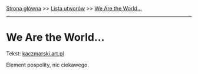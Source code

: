 [Strona główna](../index.md) >> [Lista utworów](../list.md) >> [We Are the World…](628.md)

---

# We Are the World…

Tekst: [kaczmarski.art.pl](https://www.kaczmarski.art.pl/tworczosc/wiersze/we-are-the-world/)

Element pospolity, nic ciekawego.